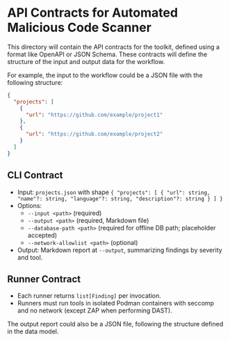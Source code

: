 # API Contracts for Automated Malicious Code Scanner

This directory will contain the API contracts for the toolkit, defined using a format like OpenAPI or JSON Schema. These contracts will define the structure of the input and output data for the workflow.

For example, the input to the workflow could be a JSON file with the following structure:

```json
{
  "projects": [
    {
      "url": "https://github.com/example/project1"
    },
    {
      "url": "https://github.com/example/project2"
    }
  ]
}
```
## CLI Contract
 - Input: `projects.json` with shape `{ "projects": [ { "url": string, "name"?: string, "language"?: string, "description"?: string } ] }`
 - Options:
   - `--input <path>` (required)
   - `--output <path>` (required, Markdown file)
   - `--database-path <path>` (required for offline DB path; placeholder accepted)
   - `--network-allowlist <path>` (optional)
 - Output: Markdown report at `--output`, summarizing findings by severity and tool.

## Runner Contract
 - Each runner returns `list[Finding]` per invocation.
 - Runners must run tools in isolated Podman containers with seccomp and no network (except ZAP when performing DAST).

The output report could also be a JSON file, following the structure defined in the data model.
